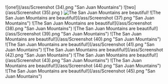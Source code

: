 ![one!](/ass/Screenshot (34).png "San Juan Mountains")
![two](/ass/Screenshot (35).png )
![The San Juan Mountains are beautiful!](https://www.google.com/url?sa=i&url=https%3A%2F%2Fwww.dofactory.com%2Fsql%2Fouter-join&psig=AOvVaw0usUvCdrWjY9mdnXvpeDjh&ust=1645733234360000&source=images&cd=vfe&ved=0CAsQjRxqFwoTCJijjpjQlvYCFQAAAAAdAAAAABAI "San Juan Mountains")
![The San Juan Mountains are beautiful!](/ass/Screenshot (37).png "San Juan Mountains")
![The San Juan Mountains are beautiful!](/ass/Screenshot (38).png "San Juan Mountains")
![The San Juan Mountains are beautiful!](/ass/Screenshot (39).png "San Juan Mountains")
![The San Juan Mountains are beautiful!](/ass/Screenshot (40).png "San Juan Mountains")
![The San Juan Mountains are beautiful!](/ass/Screenshot (41).png "San Juan Mountains")
![The San Juan Mountains are beautiful!](/ass/Screenshot (42).png "San Juan Mountains")
![The San Juan Mountains are beautiful!](/ass/Screenshot (43).png "San Juan Mountains")
![The San Juan Mountains are beautiful!](/ass/Screenshot (44).png "San Juan Mountains")
![The San Juan Mountains are beautiful!](/ass/Screenshot (45).png "San Juan Mountains")
